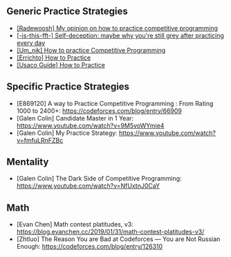## Generic Practice Strategies
- [[Radewoosh] My opinion on how to practice competitive programming](https://codeforces.com/blog/entry/91114)
- [[-is-this-fft-] Self-deception: maybe why you're still grey after practicing every day](https://codeforces.com/blog/entry/98621)
- [[Um_nik] How to practice Competitive Programming](https://codeforces.com/blog/entry/98806)
- [[Errichto] How to Practice](https://github.com/Errichto/youtube/wiki/How-to-practice%3F)
- [[Usaco Guide] How to Practice](https://usaco.guide/general/practicing)

## Specific Practice Strategies
- [E869120] A way to Practice Competitive Programming : From Rating 1000 to 2400+: https://codeforces.com/blog/entry/66909
- [Galen Colin] Candidate Master in 1 Year: https://www.youtube.com/watch?v=9M5voWYmie4
- [Galen Colin] My Practice Strategy: https://www.youtube.com/watch?v=fmfuLRnFZBc

## Mentality
- [Galen Colin] The Dark Side of Competitive Programming: https://www.youtube.com/watch?v=NfUxtnJ0CaY

## Math
- [Evan Chen] Math contest platitudes, v3: https://blog.evanchen.cc/2019/01/31/math-contest-platitudes-v3/
- [Zhtluo] The Reason You are Bad at Codeforces — You are Not Russian Enough: https://codeforces.com/blog/entry/126310
